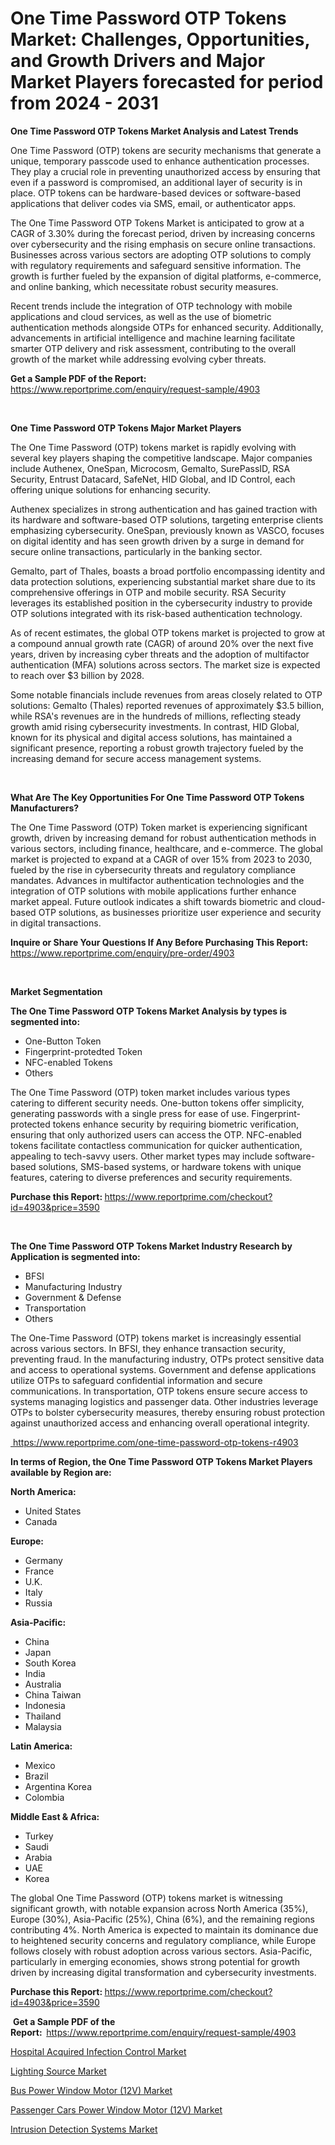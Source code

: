 <p><h1>One Time Password OTP Tokens Market: Challenges, Opportunities, and Growth Drivers and Major Market Players forecasted for period from 2024 - 2031</h1></p><p><strong>One Time Password OTP Tokens Market Analysis and Latest Trends</strong></p>
<p><p>One Time Password (OTP) tokens are security mechanisms that generate a unique, temporary passcode used to enhance authentication processes. They play a crucial role in preventing unauthorized access by ensuring that even if a password is compromised, an additional layer of security is in place. OTP tokens can be hardware-based devices or software-based applications that deliver codes via SMS, email, or authenticator apps.</p><p>The One Time Password OTP Tokens Market is anticipated to grow at a CAGR of 3.30% during the forecast period, driven by increasing concerns over cybersecurity and the rising emphasis on secure online transactions. Businesses across various sectors are adopting OTP solutions to comply with regulatory requirements and safeguard sensitive information. The growth is further fueled by the expansion of digital platforms, e-commerce, and online banking, which necessitate robust security measures.</p><p>Recent trends include the integration of OTP technology with mobile applications and cloud services, as well as the use of biometric authentication methods alongside OTPs for enhanced security. Additionally, advancements in artificial intelligence and machine learning facilitate smarter OTP delivery and risk assessment, contributing to the overall growth of the market while addressing evolving cyber threats.</p></p>
<p><strong>Get a Sample PDF of the Report:&nbsp;</strong> <a href="https://www.reportprime.com/enquiry/request-sample/4903">https://www.reportprime.com/enquiry/request-sample/4903</a></p>
<p>&nbsp;</p>
<p><strong>One Time Password OTP Tokens Major Market Players</strong></p>
<p><p>The One Time Password (OTP) tokens market is rapidly evolving with several key players shaping the competitive landscape. Major companies include Authenex, OneSpan, Microcosm, Gemalto, SurePassID, RSA Security, Entrust Datacard, SafeNet, HID Global, and ID Control, each offering unique solutions for enhancing security.</p><p>Authenex specializes in strong authentication and has gained traction with its hardware and software-based OTP solutions, targeting enterprise clients emphasizing cybersecurity. OneSpan, previously known as VASCO, focuses on digital identity and has seen growth driven by a surge in demand for secure online transactions, particularly in the banking sector.</p><p>Gemalto, part of Thales, boasts a broad portfolio encompassing identity and data protection solutions, experiencing substantial market share due to its comprehensive offerings in OTP and mobile security. RSA Security leverages its established position in the cybersecurity industry to provide OTP solutions integrated with its risk-based authentication technology.</p><p>As of recent estimates, the global OTP tokens market is projected to grow at a compound annual growth rate (CAGR) of around 20% over the next five years, driven by increasing cyber threats and the adoption of multifactor authentication (MFA) solutions across sectors. The market size is expected to reach over $3 billion by 2028.</p><p>Some notable financials include revenues from areas closely related to OTP solutions: Gemalto (Thales) reported revenues of approximately $3.5 billion, while RSA's revenues are in the hundreds of millions, reflecting steady growth amid rising cybersecurity investments. In contrast, HID Global, known for its physical and digital access solutions, has maintained a significant presence, reporting a robust growth trajectory fueled by the increasing demand for secure access management systems.</p></p>
<p>&nbsp;</p>
<p><strong>What Are The Key Opportunities For One Time Password OTP Tokens Manufacturers?</strong></p>
<p><p>The One Time Password (OTP) Token market is experiencing significant growth, driven by increasing demand for robust authentication methods in various sectors, including finance, healthcare, and e-commerce. The global market is projected to expand at a CAGR of over 15% from 2023 to 2030, fueled by the rise in cybersecurity threats and regulatory compliance mandates. Advances in multifactor authentication technologies and the integration of OTP solutions with mobile applications further enhance market appeal. Future outlook indicates a shift towards biometric and cloud-based OTP solutions, as businesses prioritize user experience and security in digital transactions.</p></p>
<p><strong>Inquire or Share Your Questions If Any Before Purchasing This Report:</strong> <a href="https://www.reportprime.com/enquiry/pre-order/4903">https://www.reportprime.com/enquiry/pre-order/4903</a></p>
<p>&nbsp;</p>
<p><strong>Market Segmentation</strong></p>
<p><strong>The One Time Password OTP Tokens Market Analysis by types is segmented into:</strong></p>
<p><ul><li>One-Button Token</li><li>Fingerprint-protedted Token</li><li>NFC-enabled Tokens</li><li>Others</li></ul></p>
<p><p>The One Time Password (OTP) token market includes various types catering to different security needs. One-button tokens offer simplicity, generating passwords with a single press for ease of use. Fingerprint-protected tokens enhance security by requiring biometric verification, ensuring that only authorized users can access the OTP. NFC-enabled tokens facilitate contactless communication for quicker authentication, appealing to tech-savvy users. Other market types may include software-based solutions, SMS-based systems, or hardware tokens with unique features, catering to diverse preferences and security requirements.</p></p>
<p><strong>Purchase this Report:&nbsp;</strong><a href="https://www.reportprime.com/checkout?id=4903&price=3590">https://www.reportprime.com/checkout?id=4903&price=3590</a></p>
<p>&nbsp;</p>
<p><strong>The One Time Password OTP Tokens Market Industry Research by Application is segmented into:</strong></p>
<p><ul><li>BFSI</li><li>Manufacturing Industry</li><li>Government & Defense</li><li>Transportation</li><li>Others</li></ul></p>
<p><p>The One-Time Password (OTP) tokens market is increasingly essential across various sectors. In BFSI, they enhance transaction security, preventing fraud. In the manufacturing industry, OTPs protect sensitive data and access to operational systems. Government and defense applications utilize OTPs to safeguard confidential information and secure communications. In transportation, OTP tokens ensure secure access to systems managing logistics and passenger data. Other industries leverage OTPs to bolster cybersecurity measures, thereby ensuring robust protection against unauthorized access and enhancing overall operational integrity.</p></p>
<p><a href="https://www.reportprime.com/one-time-password-otp-tokens-r4903">&nbsp;https://www.reportprime.com/one-time-password-otp-tokens-r4903</a></p>
<p><strong>In terms of Region, the One Time Password OTP Tokens Market Players available by Region are:</strong></p>
<p>
    <p> <strong> North America: </strong>
        <ul>
            <li>United States</li>
            <li>Canada</li>
        </ul>
        </p> 
    <p> <strong> Europe: </strong>
        <ul>
            <li>Germany</li>
            <li>France</li>
            <li>U.K.</li>
            <li>Italy</li>
            <li>Russia</li>
        </ul>
        </p> 
    <p> <strong> Asia-Pacific: </strong>
        <ul>
            <li>China</li>
            <li>Japan</li>
            <li>South Korea</li>
            <li>India</li>
            <li>Australia</li>
            <li>China Taiwan</li>
            <li>Indonesia</li>
            <li>Thailand</li>
            <li>Malaysia</li>
        </ul>
        </p> 
    <p> <strong> Latin America: </strong>
        <ul>
            <li>Mexico</li>
            <li>Brazil</li>
            <li>Argentina Korea</li>
            <li>Colombia</li>
        </ul>
        </p> 
    <p> <strong> Middle East & Africa: </strong>
        <ul>
            <li>Turkey</li>
            <li>Saudi</li>
            <li>Arabia</li>
            <li>UAE</li>
            <li>Korea</li>
        </ul>
    </p>
    </p>
<p><p>The global One Time Password (OTP) tokens market is witnessing significant growth, with notable expansion across North America (35%), Europe (30%), Asia-Pacific (25%), China (6%), and the remaining regions contributing 4%. North America is expected to maintain its dominance due to heightened security concerns and regulatory compliance, while Europe follows closely with robust adoption across various sectors. Asia-Pacific, particularly in emerging economies, shows strong potential for growth driven by increasing digital transformation and cybersecurity investments.</p></p>
<p><strong>Purchase this Report: </strong><a href="https://www.reportprime.com/checkout?id=4903&price=3590">https://www.reportprime.com/checkout?id=4903&price=3590</a></p>
<p>&nbsp;<strong>Get a Sample PDF of the Report:&nbsp;&nbsp;</strong><a href="https://www.reportprime.com/enquiry/request-sample/4903">https://www.reportprime.com/enquiry/request-sample/4903</a></p>
<p><strong></strong></p>
<p><p><a href="https://www.linkedin.com/pulse/future-trajectory-hospital-acquired-infection-control-nnr3e?trackingId=6t8f%2B4vWR2upiniNyt7Lyg%3D%3D">Hospital Acquired Infection Control Market</a></p><p><a href="https://www.linkedin.com/pulse/lighting-source-market-size-share-competitive-landscape-trend-dodtc?trackingId=3Dr1LB6iT%2F233hjrkGgcWQ%3D%3D">Lighting Source Market</a></p><p><a href="https://issuu.com/reportprime-2/docs/bus-power-window-motor-12v-market-s_c27783b53e3080">Bus Power Window Motor (12V) Market</a></p><p><a href="https://issuu.com/reportprime-2/docs/passenger-cars-power-window-motor-1_9d941a6c7bcaf2">Passenger Cars Power Window Motor (12V) Market</a></p><p><a href="https://www.linkedin.com/pulse/evaluating-global-intrusion-detection-systems-market-trends-z3yvc?trackingId=WR2RGTc4R8ilK%2BgmkyGs5g%3D%3D">Intrusion Detection Systems Market</a></p></p>